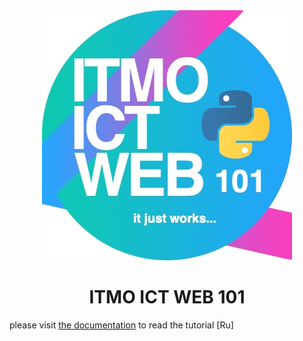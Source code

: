 <div align="center">
  <img src="docs/img/ICTWEB.jpeg">
  <h1><b>ITMO ICT WEB 101</b></h1>
</div>

please visit [the documentation](https://nyanguy.github.io/ITMO.ICT.Web101) to read the tutorial [Ru]
